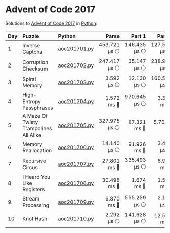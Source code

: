 # Advent of Code 2017

Solutions to [Advent of Code 2017](https://adventofcode.com/2017/) in [Python](https://www.python.org/):

| Day  | Puzzle                                 | Python                                                                 |        Parse |       Part 1 |       Part 2 |
| :--- | :------------------------------------- | :--------------------------------------------------------------------- | -----------: | -----------: | -----------: |
| 1    | Inverse Captcha                        | [aoc201701.py](01_inverse_captcha/aoc201701.py)                        | 453.721 μs ⚪️ | 146.435 μs ⚪️ | 127.570 μs ⚪️ |
| 2    | Corruption Checksum                    | [aoc201702.py](02_corruption_checksum/aoc201702.py)                    | 247.417 μs ⚪️ |  35.147 μs ⚪️ | 238.987 μs ⚪️ |
| 3    | Spiral Memory                          | [aoc201703.py](03_spiral_memory/aoc201703.py)                          |   3.592 μs ⚪️ |  12.130 μs ⚪️ | 160.571 μs ⚪️ |
| 4    | High-Entropy Passphrases               | [aoc201704.py](04_high-entropy_passphrases/aoc201704.py)               |   1.572 ms 🔵 | 970.645 μs ⚪️ |   3.393 ms 🔵 |
| 5    | A Maze Of Twisty Trampolines All Alike | [aoc201705.py](05_a_maze_of_twisty_trampolines_all_alike/aoc201705.py) | 327.975 μs ⚪️ |  87.321 ms 🔵 |    5.705 s 🔴 |
| 6    | Memory Reallocation                    | [aoc201706.py](06_memory_reallocation/aoc201706.py)                    |  14.140 μs ⚪️ |  91.926 ms 🔵 |   3.451 μs ⚪️ |
| 7    | Recursive Circus                       | [aoc201707.py](07_recursive_circus/aoc201707.py)                       |  27.801 ms 🔵 | 335.493 μs ⚪️ |   6.954 ms 🔵 |
| 8    | I Heard You Like Registers             | [aoc201708.py](08_i_heard_you_like_registers/aoc201708.py)             |  30.498 ms 🔵 |   1.674 ms 🔵 |   1.520 ms 🔵 |
| 9    | Stream Processing                      | [aoc201709.py](09_stream_processing/aoc201709.py)                      |   6.870 ms 🔵 | 555.259 μs ⚪️ |   2.123 μs ⚪️ |
| 10   | Knot Hash                              | [aoc201710.py](10_knot_hash/aoc201710.py)                              |   2.292 μs ⚪️ | 141.628 μs ⚪️ |  12.553 ms 🔵 |
